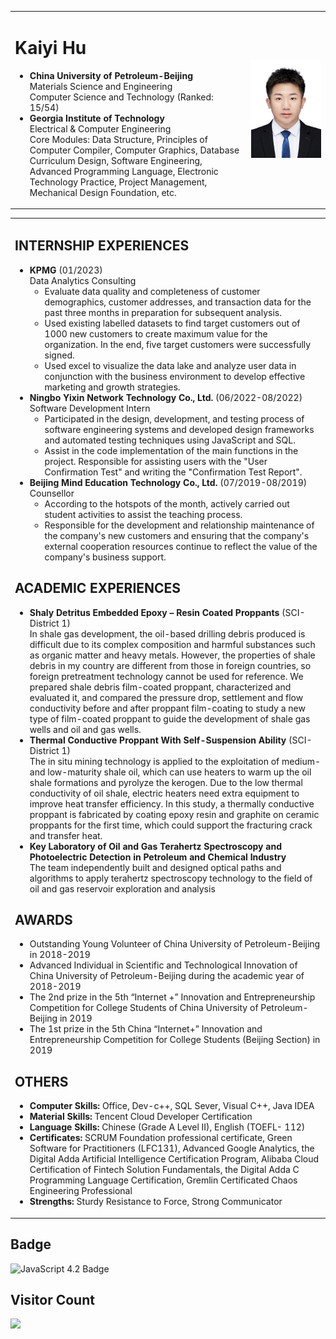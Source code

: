 <table border="0">
  <tr>
    <td width="75%">
      <h1>Kaiyi Hu</h1>
<ul>
  <li><strong>China University of Petroleum-Beijing</strong><br>
  Materials Science and Engineering<br>
  Computer Science and Technology (Ranked: 15/54)</li>
  <li><strong>Georgia Institute of Technology</strong><br>
  Electrical & Computer Engineering<br>
  Core Modules: Data Structure, Principles of Computer Compiler, Computer Graphics, Database Curriculum Design, Software Engineering, Advanced Programming Language, Electronic Technology Practice, Project Management, Mechanical Design Foundation, etc.</li>
</ul>
   <td width="25%">
 <img src="/1.jpg" width="100%">
    </td>
  </tr>
</table>
<table border="0">
   <tr>
    <td>
<h2>INTERNSHIP EXPERIENCES</h2>
<ul>
  <li><strong>KPMG</strong> (01/2023)<br>
  Data Analytics Consulting
    <ul>
      <li>Evaluate data quality and completeness of customer demographics, customer addresses, and transaction data for the past three months in preparation for subsequent analysis.</li>
      <li>Used existing labelled datasets to find target customers out of 1000 new customers to create maximum value for the organization. In the end, five target customers were successfully signed.</li>
      <li>Used excel to visualize the data lake and analyze user data in conjunction with the business environment to develop effective marketing and growth strategies.</li>
    </ul>
  </li>
  <li><strong>Ningbo Yixin Network Technology Co., Ltd.</strong> (06/2022-08/2022)<br>
  Software Development Intern
    <ul>
      <li>Participated in the design, development, and testing process of software engineering systems and developed design frameworks and automated testing techniques using JavaScript and SQL.</li>
      <li>Assist in the code implementation of the main functions in the project. Responsible for assisting users with the "User Confirmation Test" and writing the "Confirmation Test Report".</li>
    </ul>
  </li>
  <li><strong>Beijing Mind Education Technology Co., Ltd.</strong> (07/2019-08/2019)<br>
  Counsellor
    <ul>
      <li>According to the hotspots of the month, actively carried out student activities to assist the teaching process.</li>
      <li>Responsible for the development and relationship maintenance of the company's new customers and ensuring that the company's external cooperation resources continue to reflect the value of the company's business support.</li>
    </ul>
  </li>
</ul>

<h2>ACADEMIC EXPERIENCES</h2>
<ul>
  <li><strong>Shaly Detritus Embedded Epoxy – Resin Coated Proppants</strong> (SCI-District 1)<br>
  In shale gas development, the oil-based drilling debris produced is difficult due to its complex composition and harmful substances such as organic matter and heavy metals. However, the properties of shale debris in my country are different from those in foreign countries, so foreign pretreatment technology cannot be used for reference. We prepared shale debris film-coated proppant, characterized and evaluated it, and compared the pressure drop, settlement and flow conductivity before and after proppant film-coating to study a new type of film-coated proppant to guide the development of shale gas wells and oil and gas wells.</li>
  <li><strong>Thermal Conductive Proppant With Self-Suspension Ability</strong> (SCI-District 1)<br>
  The in situ mining technology is applied to the exploitation of medium- and low-maturity shale oil, which can use heaters to warm up the oil shale formations and pyrolyze the kerogen. Due to the low thermal conductivity of oil shale, electric heaters need extra equipment to improve heat transfer efficiency. In this study, a thermally conductive proppant is fabricated by coating epoxy resin and graphite on ceramic proppants for the first time, which could support the fracturing crack and transfer heat.</li>
  <li><strong>Key Laboratory of Oil and Gas Terahertz Spectroscopy and Photoelectric Detection in Petroleum and Chemical Industry</strong><br>
  The team independently built and designed optical paths and algorithms to apply terahertz spectroscopy technology to the field of oil and gas reservoir exploration and analysis</li>
</ul>

<h2>AWARDS</h2>
<ul>
  <li>Outstanding Young Volunteer of China University of Petroleum-Beijing in 2018-2019</li>
  <li>Advanced Individual in Scientific and Technological Innovation of China University of Petroleum-Beijing during the academic year of 2018-2019</li>
  <li>The 2nd prize in the 5th “Internet +” Innovation and Entrepreneurship Competition for College Students of China University of Petroleum-Beijing in 2019</li>
  <li>The 1st prize in the 5th China “Internet+” Innovation and Entrepreneurship Competition for College Students (Beijing Section) in 2019</li>
</ul>

<h2>OTHERS</h2>
<ul>
  <li><strong>Computer Skills:</strong> Office, Dev-c++, SQL Sever, Visual C++, Java IDEA</li>
  <li><strong>Material Skills:</strong> Tencent Cloud Developer Certification</li>
  <li><strong>Language Skills:</strong> Chinese (Grade A Level II), English (TOEFL- 112)</li>
  <li><strong>Certificates:</strong> SCRUM Foundation professional certificate, Green Software for Practitioners (LFC131), Advanced Google Analytics, the Digital Adda Artificial Intelligence Certification Program, Alibaba Cloud Certification of Fintech Solution Fundamentals, the Digital Adda C Programming Language Certification, Gremlin Certificated Chaos Engineering Professional</li>
  <li><strong>Strengths:</strong> Sturdy Resistance to Force, Strong Communicator</li>
</ul>
 </td>
</table>

<body>
<h2>Badge</h2>
<img src="https://badgen.net/badge/JavaScript/4.2/orange" alt="JavaScript 4.2 Badge">
</body>

<body>
<h2>Visitor Count</h2>
<img src="https://profile-counter.glitch.me/Kaireen Hu/count.svg">
</body>
